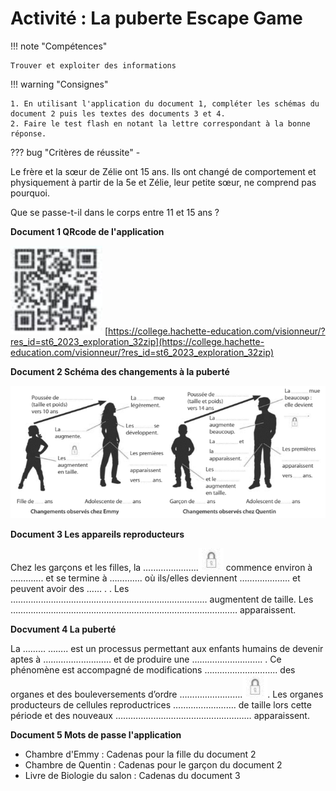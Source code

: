 # Activité : La puberte Escape Game

!!! note "Compétences"

    Trouver et exploiter des informations 

!!! warning "Consignes"

    1. En utilisant l'application du document 1, compléter les schémas du document 2 puis les textes des documents 3 et 4.
    2. Faire le test flash en notant la lettre correspondant à la bonne réponse.
    
??? bug "Critères de réussite"
    - 



Le frère et la sœur de Zélie ont 15 ans. Ils ont changé de comportement et physiquement à partir de la 5e et Zélie, leur petite sœur, ne comprend pas pourquoi.

Que se passe-t-il dans le corps entre 11 et 15 ans ?

**Document 1 QRcode de l'application**   

![](pictures/QRcodePuberte.png)
[https://college.hachette-education.com/visionneur/?res_id=st6_2023_exploration_32zip](https://college.hachette-education.com/visionneur/?res_id=st6_2023_exploration_32zip)

**Document 2 Schéma des changements à la puberté**

![](pictures/schemaPuberteEscape.png)



**Document 3 Les appareils reproducteurs**

Chez les garçons et les filles, la ………………….![](pictures/cadenas.png) commence environ à …………. et se termine à …………. où ils/elles deviennent ……………….. et peuvent avoir des ……     . . Les …………………………………………………………………… augmentent de taille. Les ……………………………………………………………………………… apparaissent. 

**Docvument 4 La puberté** 

La ………  …….. est un processus permettant aux enfants humains de devenir aptes à ……………………… et de produire une ………………………. . Ce phénomène est accompagné de modifications ……………………….. des organes et des bouleversements d’ordre …………………….![](pictures/cadenas.png). Les organes producteurs de cellules reproductrices ……………………. de taille lors cette période et des nouveaux ……………………………………………… apparaissent.


**Document 5 Mots de passe l'application**

- Chambre d'Emmy : Cadenas pour la fille du document 2
- Chambre de Quentin : Cadenas pour le garçon du document 2
- Livre de Biologie du salon : Cadenas du document 3


